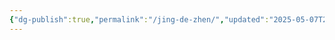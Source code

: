 ```yaml
---
{"dg-publish":true,"permalink":"/jing-de-zhen/","updated":"2025-05-07T22:06:01.447+08:00"}
---
```


